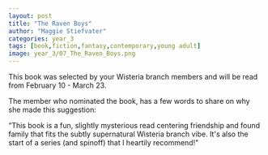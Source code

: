 ```yaml
---
layout: post
title: "The Raven Boys"
author: "Maggie Stiefvater"
categories: year_3
tags: [book,fiction,fantasy,contemporary,young adult]
image: year_3/07_The_Raven_Boys.png
---
```


This book was selected by your Wisteria branch members and will be read from February 10 - March 23.

The member who nominated the book, has a few words to share on why she made this suggestion: 

“This book is a fun, slightly mysterious read centering friendship and found family that fits the subtly supernatural Wisteria branch vibe. It's also the start of a series (and spinoff) that I heartily recommend!" 

